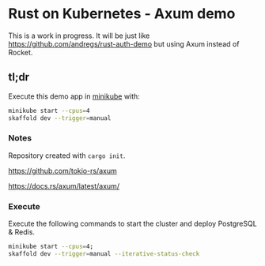 # Rust on Kubernetes - Axum demo

This is a work in progress. It will be just like https://github.com/andregs/rust-auth-demo but using Axum instead of Rocket.

## tl;dr

Execute this demo app in [minikube](https://minikube.sigs.k8s.io/docs/start/) with:

```sh
minikube start --cpus=4
skaffold dev --trigger=manual
```

### Notes

Repository created with `cargo init`.

https://github.com/tokio-rs/axum

https://docs.rs/axum/latest/axum/

### Execute

Execute the following commands to start the cluster and deploy PostgreSQL & Redis.

```sh
minikube start --cpus=4;
skaffold dev --trigger=manual --iterative-status-check
```
